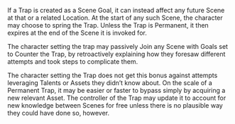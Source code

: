 If a Trap is created as a Scene Goal, it can instead affect any future Scene at that or a related Location. At the start of any such Scene, the character may choose to spring the Trap. Unless the Trap is Permanent, it then expires at the end of the Scene it is invoked for.

The character setting the trap may passively Join any Scene with Goals set to Counter the Trap, by retroactively explaining how they foresaw different attempts and took steps to complicate them.

The character setting the Trap does not get this bonus against attempts leveraging Talents or Assets they didn’t know about. On the scale of a Permanent Trap, it may be easier or faster to bypass simply by acquiring a new relevant Asset. The controller of the Trap may update it to account for new knowledge between Scenes for free unless there is no plausible way they could have done so, however.
